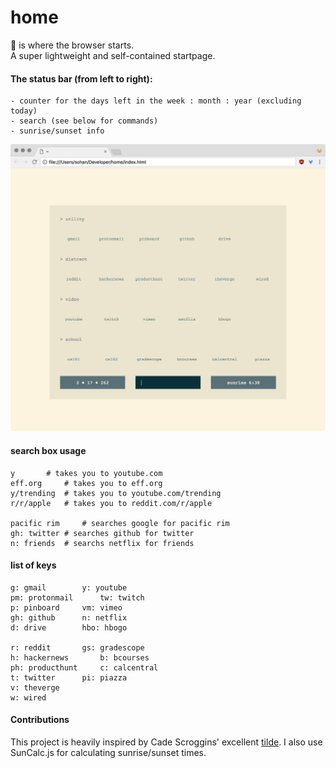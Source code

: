 # home
🏡 is where the browser starts.  
A super lightweight and self-contained startpage.  

#### The status bar (from left to right):
	- counter for the days left in the week : month : year (excluding today)
	- search (see below for commands)
	- sunrise/sunset info


![Screenshot](screenshot.png?raw=true "Screenshot")

#### search box usage
```
y		# takes you to youtube.com
eff.org		# takes you to eff.org
y/trending	# takes you to youtube.com/trending
r/r/apple	# takes you to reddit.com/r/apple

pacific rim 	# searches google for pacific rim
gh: twitter	# searches github for twitter
n: friends	# searchs netflix for friends
```

#### list of keys
```
g: gmail		y: youtube
pm: protonmail		tw: twitch
p: pinboard		vm: vimeo
gh: github		n: netflix
d: drive		hbo: hbogo

r: reddit		gs: gradescope
h: hackernews		b: bcourses
ph: producthunt		c: calcentral
t: twitter		pi: piazza
v: theverge
w: wired
```
#### Contributions

This project is heavily inspired by Cade Scroggins' excellent [tilde](https://github.com/cadejscroggins/tilde). I also use SunCalc.js for calculating sunrise/sunset times.
